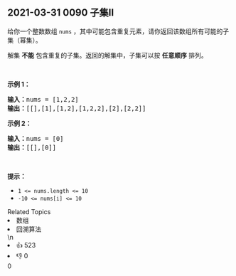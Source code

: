 ## 2021-03-31 0090 子集II

<p>给你一个整数数组 <code>nums</code> ，其中可能包含重复元素，请你返回该数组所有可能的子集（幂集）。</p>

<p>解集 <strong>不能</strong> 包含重复的子集。返回的解集中，子集可以按 <strong>任意顺序</strong> 排列。</p>

<div class="original__bRMd">
<div>
<p> </p>

<p><strong>示例 1：</strong></p>

<pre>
<strong>输入：</strong>nums = [1,2,2]
<strong>输出：</strong>[[],[1],[1,2],[1,2,2],[2],[2,2]]
</pre>

<p><strong>示例 2：</strong></p>

<pre>
<strong>输入：</strong>nums = [0]
<strong>输出：</strong>[[],[0]]
</pre>

<p> </p>

<p><strong>提示：</strong></p>

<ul>
	<li><code>1 <= nums.length <= 10</code></li>
	<li><code>-10 <= nums[i] <= 10</code></li>
</ul>
</div>
</div>
<div><div>Related Topics</div><div><li>数组</li><li>回溯算法</li></div></div>\n<div><li>👍 523</li><li>👎 0</li></div>0